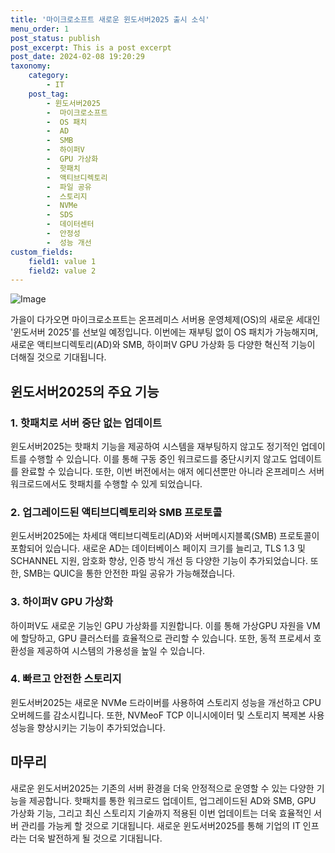 ```yaml
---
title: '마이크로소프트 새로운 윈도서버2025 출시 소식'
menu_order: 1
post_status: publish
post_excerpt: This is a post excerpt
post_date: 2024-02-08 19:20:29
taxonomy:
    category:
        - IT
    post_tag:
        - 윈도서버2025
        -  마이크로소프트
        -  OS 패치
        -  AD
        -  SMB
        -  하이퍼V
        -  GPU 가상화
        -  핫패치
        -  액티브디렉토리
        -  파일 공유
        -  스토리지
        -  NVMe
        -  SDS
        -  데이터센터
        -  안정성
        -  성능 개선
custom_fields:
    field1: value 1
    field2: value 2
---
```


![Image](https://imgnews.pstatic.net/image/092/2024/02/08/0002320897_001_20240208155701184.png?type=w647)

가을이 다가오면 마이크로소프트는 온프레미스 서버용 운영체제(OS)의 새로운 세대인 '윈도서버 2025'를 선보일 예정입니다. 이번에는 재부팅 없이 OS 패치가 가능해지며, 새로운 액티브디렉토리(AD)와 SMB, 하이퍼V GPU 가상화 등 다양한 혁신적 기능이 더해질 것으로 기대됩니다.
## 윈도서버2025의 주요 기능
### 1. 핫패치로 서버 중단 없는 업데이트 
윈도서버2025는 핫패치 기능을 제공하여 시스템을 재부팅하지 않고도 정기적인 업데이트를 수행할 수 있습니다. 이를 통해 구동 중인 워크로드를 중단시키지 않고도 업데이트를 완료할 수 있습니다. 또한, 이번 버전에서는 애저 에디션뿐만 아니라 온프레미스 서버 워크로드에서도 핫패치를 수행할 수 있게 되었습니다.
### 2. 업그레이드된 액티브디렉토리와 SMB 프로토콜
윈도서버2025에는 차세대 액티브디렉토리(AD)와 서버메시지블록(SMB) 프로토콜이 포함되어 있습니다. 새로운 AD는 데이터베이스 페이지 크기를 늘리고, TLS 1.3 및 SCHANNEL 지원, 암호화 향상, 인증 방식 개선 등 다양한 기능이 추가되었습니다. 또한, SMB는 QUIC을 통한 안전한 파일 공유가 가능해졌습니다.
### 3. 하이퍼V GPU 가상화
하이퍼V도 새로운 기능인 GPU 가상화를 지원합니다. 이를 통해 가상GPU 자원을 VM에 할당하고, GPU 클러스터를 효율적으로 관리할 수 있습니다. 또한, 동적 프로세서 호환성을 제공하여 시스템의 가용성을 높일 수 있습니다.
### 4. 빠르고 안전한 스토리지
윈도서버2025는 새로운 NVMe 드라이버를 사용하여 스토리지 성능을 개선하고 CPU 오버헤드를 감소시킵니다. 또한, NVMeoF TCP 이니시에이터 및 스토리지 복제본 사용 성능을 향상시키는 기능이 추가되었습니다.
## 마무리
새로운 윈도서버2025는 기존의 서버 환경을 더욱 안정적으로 운영할 수 있는 다양한 기능을 제공합니다. 핫패치를 통한 워크로드 업데이트, 업그레이드된 AD와 SMB, GPU 가상화 기능, 그리고 최신 스토리지 기술까지 적용된 이번 업데이트는 더욱 효율적인 서버 관리를 가능케 할 것으로 기대됩니다. 새로운 윈도서버2025를 통해 기업의 IT 인프라는 더욱 발전하게 될 것으로 기대됩니다.
